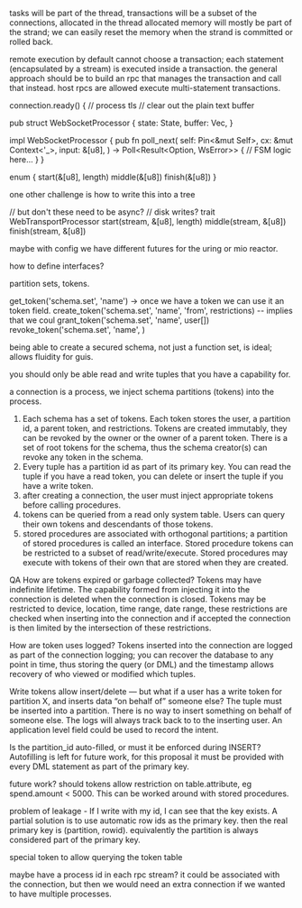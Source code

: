 tasks will be part of the thread,
transactions will be a subset of the connections, allocated in the thread
allocated memory will mostly be part of the strand; we can easily reset the memory when the strand is committed or rolled back.

remote execution by default cannot choose a transaction; each statement (encapsulated by a stream) is executed inside a transaction. the general approach should be to build an rpc that manages the transaction and call that instead. host rpcs are allowed execute multi-statement transactions.

connection.ready() {
     // process tls
     // clear out the plain text buffer


pub struct WebSocketProcessor {
    state: State,
    buffer: Vec<u8>,
}

impl WebSocketProcessor {
    pub fn poll_next(
        self: Pin<&mut Self>,
        cx: &mut Context<'_>,
        input: &[u8],
    ) -> Poll<Result<Option<Message>, WsError>> {
        // FSM logic here...
    }
}

enum {
    start(&[u8], length)
    middle(&[u8])
    finish(&[u8])
}

one other challenge is how to write this into a tree

// but don't these need to be async?
// disk writes?
trait WebTransportProcessor
  start(stream, &[u8], length)
  middle(stream, &[u8])
  finish(stream, &[u8])


maybe with config we have different futures for the uring or mio reactor.


how to define interfaces?

partition sets, tokens.


get_token('schema.set', 'name') -> once we have a token we can use it an token field.
create_token('schema.set', 'name', 'from', restrictions)
-- implies that we coul
grant_token('schema.set', 'name', user[]) 
revoke_token('schema.set', 'name', )

being able to create a secured schema, not just a function set, is ideal; allows fluidity for guis.

you should only be able read and write tuples that you have a capability for. 


a connection is a process, we inject schema partitions (tokens) into the process.

1. Each schema has a set of tokens. Each token stores the user, a partition id, a parent token, and restrictions. Tokens are created immutably, they can be revoked by the owner or the owner of a parent token. There is a set of root tokens for the schema, thus the schema creator(s) can revoke any token in the schema. 
2. Every tuple has a partition id as part of its primary key. You can read the tuple if you have a read token, you can delete or insert the tuple if you have a write token. 
3. after creating a connection, the user must inject appropriate tokens before calling procedures. 
4. tokens can be queried from a read only system table. Users can query their own tokens and descendants of those tokens. 
5. stored procedures are associated with orthogonal partitions; a partition of stored procedures is called an interface. Stored procedure tokens can be restricted to a subset of read/write/execute. Stored procedures may execute with tokens of their own that are stored when they are created.
   

QA
How are tokens expired or garbage collected? 
Tokens may have indefinite lifetime. The capability formed from injecting it into the connection is deleted when the connection is closed. Tokens may be restricted to device, location, time range, date range, these restrictions are checked when inserting into the connection and if accepted the connection is then limited by the intersection of these restrictions.

How are token uses logged?
Tokens inserted into the connection are logged as part of the connection logging; you can recover the database to any point in time, thus storing the query (or DML) and the timestamp allows recovery of who viewed or modified which tuples.


Write tokens allow insert/delete — but what if a user has a write token for partition X, and inserts data “on behalf of” someone else?
The tuple must be inserted into a partition. There is no way to insert something on behalf of someone else. The logs will always track back to to the inserting user. An application level field could be used to record the intent.

Is the partition_id auto-filled, or must it be enforced during INSERT?
Autofilling is left for future work, for this proposal it must be provided with every DML statement as part of the primary key.


future work?
should tokens allow restriction on table.attribute, eg spend.amount < 5000. This can be worked around with stored procedures.


problem of leakage - If I write with my id, I can see that the key exists. A partial solution is to use automatic row ids as the primary key. then the real primary key is (partition, rowid). equivalently the partition is always considered part of the primary key.

special token to allow querying the token table

maybe have a process id in each rpc stream? it could be associated with the connection, but then we would need an extra connection if we wanted to have multiple processes.

